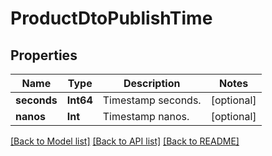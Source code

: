 # ProductDtoPublishTime

## Properties
Name | Type | Description | Notes
------------ | ------------- | ------------- | -------------
**seconds** | **Int64** | Timestamp seconds. | [optional] 
**nanos** | **Int** | Timestamp nanos. | [optional] 

[[Back to Model list]](../README.md#documentation-for-models) [[Back to API list]](../README.md#documentation-for-api-endpoints) [[Back to README]](../README.md)


